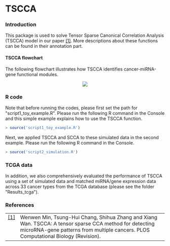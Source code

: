# TSCCA

### Introduction

This package is used to solve Tensor Sparse Canonical Correlation Analysis (TSCCA) model in our paper <a class="footnote-reference" href="#id2" id="id1">[1]</a>. 
More descriptions about these functions can be found in their annotation part. 

#### TSCCA flowchart
The following flowchart illustrates how TSCCA identifies cancer-miRNA-gene functional modules. 
<p align="center"> 
<img src="https://github.com/wenwenmin/TSCCA/blob/master/Figures/Fig1_TSCCA.png">
</p>

### R code
Note that before running the codes, please first set the path for "script1_toy_example.R".
Please run the following R command in the Console and this simple example explains how to use the TSCCA function. 

``` r
> source('script1_toy_example.R') 
```

Next, we applied TSCCA and SCCA to these simulated data in the second example. Please run the following R command in the Console.
``` r
> source('script2_simulation.R') 
```

### TCGA data 
In addition, we also comprehensively evaluated the performance of TSCCA using a set of simulated data and matched miRNA/gene expression data across 33 cancer types from the TCGA database (please see the folder "Results_tcga").

### References
<table class="docutils footnote" frame="void" id="id2" rules="none">
<colgroup><col class="label" /><col /></colgroup>
<tbody valign="top">
<tr><td class="label"><a class="fn-backref" href="#id2">[1]</a></td><td> 
Wenwen Min, Tsung-Hui Chang, Shihua Zhang and Xiang Wan. TSCCA: A tensor sparse CCA method for detecting microRNA-gene patterns from multiple cancers. PLOS Computational Biology (Revision). 
</td></tr>
</tbody>
</table>

